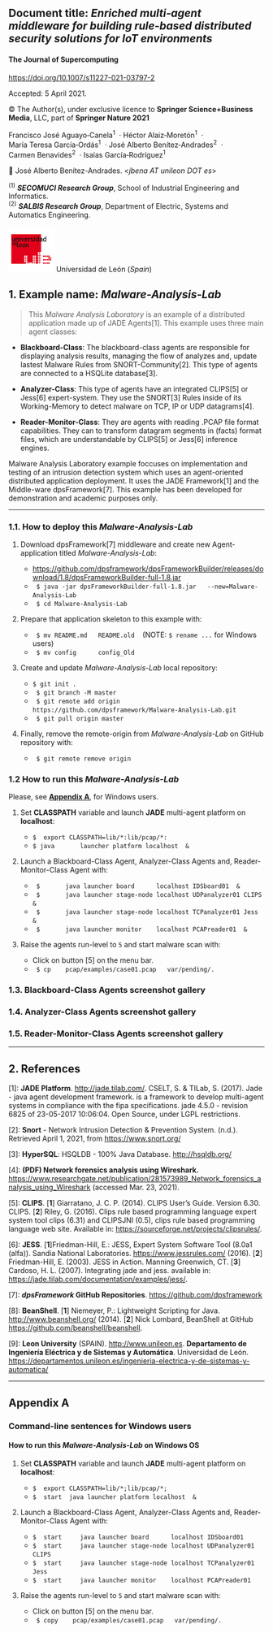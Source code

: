 
## Document title:  _Enriched multi‑agent middleware for building rule‑based distributed security solutions for IoT environments_

#### The Journal of Supercomputing

https://doi.org/10.1007/s11227-021-03797-2

Accepted: 5 April 2021.

© The Author(s), under exclusive licence to **Springer Science+Business Media**, LLC, part of **Springer Nature  2021**

Francisco José Aguayo‑Canela<sup>1</sup>  ·  Héctor Alaiz‑Moretón<sup>1</sup>  ·  María Teresa García‑Ordás<sup>1</sup>  ·  José Alberto Benítez‑Andrades<sup>2</sup>  ·  Carmen Benavides<sup>2</sup>  · Isaías García‑Rodríguez<sup>1</sup>

:email: José Alberto Benítez-Andrades. <_jbena AT  unileon  DOT es_>


<sup>(1)</sup>  _**SECOMUCI Research Group**_, School of Industrial Engineering and Informatics.<br>
<sup>(2)</sup>  _**SALBIS Research Group**_, Department of Electric, Systems and Automatics Engineering.


![Universidad de Leon - Spain](images/marca-logo-color.jpg) Universidad de León (_Spain_) 



## 1. Example name: _Malware-Analysis-Lab_


> This _Malware Analysis Laboratory_ is an example of a distributed application made up of JADE Agents[1]. This example uses three main agent classes:


* **Blackboard-Class**: The blackboard-class agents are responsible for displaying analysis results, managing the flow of analyzes and, update lastest Malware Rules from SNORT-Community[2]. This type of agents are connected to a HSQLite database[3].


* **Analyzer-Class**: This type of agents have an integrated CLIPS[5] or Jess[6] expert-system. They use the SNORT[3] Rules inside of its Working-Memory to detect malware on TCP, IP or UDP datagrams[4].


* **Reader-Monitor-Class**: They are agents with reading .PCAP file format capabilities. They can to transform datagram segments in (facts) format files, which are understandable by CLIPS[5] or Jess[6] inference engines.

 
Malware Analysis Laboratory example foccuses on implementation and testing of an intrusion detection system which uses an agent-oriented distributed application deployment. It uses the JADE Framework[1] and the Middle-ware dpsFramework[7].  This example has been developed for demonstration and academic purposes only.

     

----

   
### 1.1. How to deploy this _Malware-Analysis-Lab_ 


1. Download dpsFramework[7] middleware and create new Agent-application titled _Malware-Analysis-Lab_:
   * https://github.com/dpsframework/dpsFrameworkBuilder/releases/download/1.8/dpsFrameworkBuilder-full-1.8.jar
   * ` $ java -jar dpsFrameworkBuilder-full-1.8.jar   --new=Malware-Analysis-Lab`
   * ` $ cd Malware-Analysis-Lab`
   
1. Prepare that application skeleton to this example with: 
   * ` $ mv README.md   README.old`      &nbsp;&nbsp;&nbsp;(NOTE: ` $ rename ... ` for Windows users)
   * ` $ mv config      config_Old`

   
1. Create and update _Malware-Analysis-Lab_ local repository:
   * ` $ git init . `
   * ` $ git branch -M master`
   * ` $ git remote add origin https://github.com/dpsframework/Malware-Analysis-Lab.git`
   * ` $ git pull origin master`
   
   
1. Finally, remove the remote-origin from _Malware-Analysis-Lab_ on GitHub repository with:
   * ` $ git remote remove origin`





### 1.2 How to run this _Malware-Analysis-Lab_

Please, see [**Appendix A**](#appendix-a), for Windows users.



1. Set **CLASSPATH** variable and launch **JADE** multi-agent platform on **localhost**:
   * ` $  export CLASSPATH=lib/*:lib/pcap/*:  ` 
   * ` $ java       launcher platform localhost  & ` 
   
1. Launch a Blackboard-Class Agent, Analyzer-Class Agents and, Reader-Monitor-Class Agent with:
   * ` $       java launcher board      localhost IDSboard01  &`  
   * ` $       java launcher stage-node localhost UDPanalyzer01 CLIPS  &`  
   * ` $       java launcher stage-node localhost TCPanalyzer01 Jess  &`  
   * ` $       java launcher monitor    localhost PCAPreader01  &` 
   
1. Raise the agents run-level to `5` and start malware scan with:
   * Click on button [5] on the menu bar.
   * ` $ cp    pcap/examples/case01.pcap   var/pending/.`   






### 1.3. Blackboard-Class Agents screenshot gallery










### 1.4. Analyzer-Class Agents screenshot gallery









### 1.5. Reader-Monitor-Class Agents screenshot gallery




---- 



## 2. References



[1]: **JADE Platform**. <http://jade.tilab.com/>. CSELT, S. & TILab, S. (2017). Jade - java agent development framework. is a framework to develop multi-agent systems in compliance with the fipa specifications. jade 4.5.0 - revision 6825 of 23-05-2017 10:06:04. Open Source, under LGPL restrictions.


[2]: **Snort** - Network Intrusion Detection & Prevention System. (n.d.). Retrieved April 1, 2021, from https://www.snort.org/


[3]: **HyperSQL**: HSQLDB - 100% Java Database. <http://hsqldb.org/>


[4]: **(PDF) Network forensics analysis using Wireshark.** https://www.researchgate.net/publication/281573989_Network_forensics_analysis_using_Wireshark (accessed Mar. 23, 2021).


[5]: **CLIPS**. [**1**] Giarratano, J. C. P. (2014). CLIPS User’s Guide. Version 6.30. CLIPS.  [**2**] Riley, G. (2016). Clips rule based programming language expert system tool clips (6.31) and CLIPSJNI (0.5), clips rule based programming language web site. Available in: <https://sourceforge.net/projects/clipsrules/>.


[6]: **JESS**.  [**1**]Friedman-Hill, E.: JESS, Expert System Software Tool (8.0a1 (alfa)). Sandia National Laboratories. <https://www.jessrules.com/> (2016). [**2**] Friedman-Hill, E. (2003). JESS in Action. Manning Greenwich, CT. [**3**] Cardoso, H. L. (2007). Integrating jade and jess. available in: <https://jade.tilab.com/documentation/examples/jess/>.


[7]: **_dpsFramework_ GitHub Repositories**. <https://github.com/dpsframework>

[8]: **BeanShell**. [**1**] Niemeyer, P.: Lightweight Scripting for Java. <http://www.beanshell.org/> (2014). [**2**] Nick Lombard, BeanShell at GitHub <https://github.com/beanshell/beanshell>. 


[9]: **Leon University** (SPAIN). <http://www.unileon.es>.  **Departamento de Ingeniería Eléctrica y de Sistemas y Automática**. Universidad de León. <https://departamentos.unileon.es/ingenieria-electrica-y-de-sistemas-y-automatica/>



-----



## Appendix A

### Command-line sentences for Windows users

####  How to run this _Malware-Analysis-Lab_ on Windows OS




1. Set **CLASSPATH** variable and launch **JADE** multi-agent platform on **localhost**:
   * ` $  export CLASSPATH=lib/*;lib/pcap/*;  ` 
   * ` $  start  java launcher platform localhost  & ` 
   
1. Launch a Blackboard-Class Agent, Analyzer-Class Agents and, Reader-Monitor-Class Agent with:
   * ` $  start     java launcher board      localhost IDSboard01  `  
   * ` $  start     java launcher stage-node localhost UDPanalyzer01 CLIPS  `  
   * ` $  start     java launcher stage-node localhost TCPanalyzer01 Jess  `  
   * ` $  start     java launcher monitor    localhost PCAPreader01  
 ` 
   
1. Raise the agents run-level to `5` and start malware scan with:
   * Click on button [5] on the menu bar.
   * ` $ copy    pcap/examples/case01.pcap   var/pending/.`   

